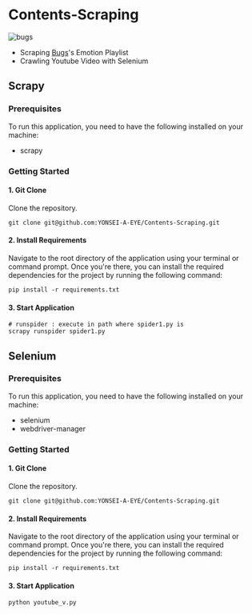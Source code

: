 # Contents-Scraping



![bugs](https://user-images.githubusercontent.com/76640742/228598873-1fb246cf-3739-4b22-9ef4-3794648be280.png)



- Scraping [Bugs](https://music.bugs.co.kr/musicpd)'s Emotion Playlist
- Crawling Youtube Video with Selenium

## Scrapy
### Prerequisites
To run this application, you need to have the following installed on your machine:
- scrapy

### Getting Started

#### 1. Git Clone
Clone the repository.
````
git clone git@github.com:YONSEI-A-EYE/Contents-Scraping.git
````

#### 2. Install Requirements
Navigate to the root directory of the application using your terminal or command prompt. 
Once you're there, you can install the required dependencies for the project by running the following command:
```
pip install -r requirements.txt
```
#### 3. Start Application
```
# runspider : execute in path where spider1.py is
scrapy runspider spider1.py
```

## Selenium
### Prerequisites
To run this application, you need to have the following installed on your machine:
- selenium
- webdriver-manager

### Getting Started
#### 1. Git Clone
Clone the repository.
````
git clone git@github.com:YONSEI-A-EYE/Contents-Scraping.git
````

#### 2. Install Requirements
Navigate to the root directory of the application using your terminal or command prompt. 
Once you're there, you can install the required dependencies for the project by running the following command:
```
pip install -r requirements.txt
```
#### 3. Start Application
```
python youtube_v.py
```
